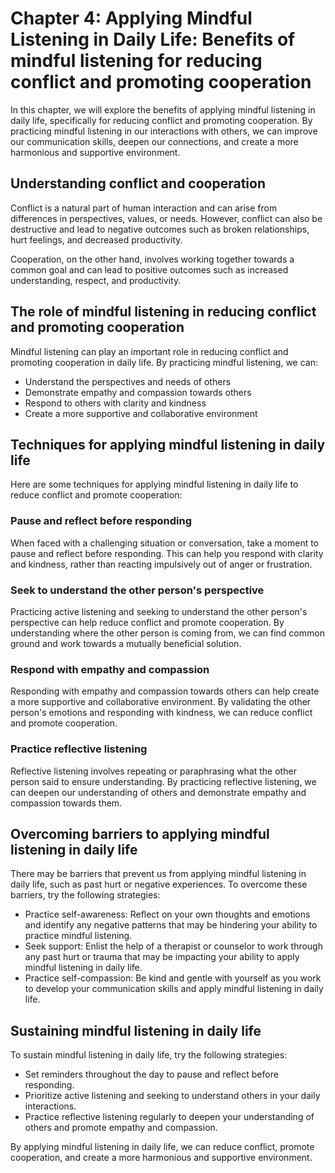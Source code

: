 Chapter 4: Applying Mindful Listening in Daily Life: Benefits of mindful listening for reducing conflict and promoting cooperation
==================================================================================================================================

In this chapter, we will explore the benefits of applying mindful listening in daily life, specifically for reducing conflict and promoting cooperation. By practicing mindful listening in our interactions with others, we can improve our communication skills, deepen our connections, and create a more harmonious and supportive environment.

Understanding conflict and cooperation
--------------------------------------

Conflict is a natural part of human interaction and can arise from differences in perspectives, values, or needs. However, conflict can also be destructive and lead to negative outcomes such as broken relationships, hurt feelings, and decreased productivity.

Cooperation, on the other hand, involves working together towards a common goal and can lead to positive outcomes such as increased understanding, respect, and productivity.

The role of mindful listening in reducing conflict and promoting cooperation
----------------------------------------------------------------------------

Mindful listening can play an important role in reducing conflict and promoting cooperation in daily life. By practicing mindful listening, we can:

* Understand the perspectives and needs of others
* Demonstrate empathy and compassion towards others
* Respond to others with clarity and kindness
* Create a more supportive and collaborative environment

Techniques for applying mindful listening in daily life
-------------------------------------------------------

Here are some techniques for applying mindful listening in daily life to reduce conflict and promote cooperation:

### Pause and reflect before responding

When faced with a challenging situation or conversation, take a moment to pause and reflect before responding. This can help you respond with clarity and kindness, rather than reacting impulsively out of anger or frustration.

### Seek to understand the other person's perspective

Practicing active listening and seeking to understand the other person's perspective can help reduce conflict and promote cooperation. By understanding where the other person is coming from, we can find common ground and work towards a mutually beneficial solution.

### Respond with empathy and compassion

Responding with empathy and compassion towards others can help create a more supportive and collaborative environment. By validating the other person's emotions and responding with kindness, we can reduce conflict and promote cooperation.

### Practice reflective listening

Reflective listening involves repeating or paraphrasing what the other person said to ensure understanding. By practicing reflective listening, we can deepen our understanding of others and demonstrate empathy and compassion towards them.

Overcoming barriers to applying mindful listening in daily life
---------------------------------------------------------------

There may be barriers that prevent us from applying mindful listening in daily life, such as past hurt or negative experiences. To overcome these barriers, try the following strategies:

* Practice self-awareness: Reflect on your own thoughts and emotions and identify any negative patterns that may be hindering your ability to practice mindful listening.
* Seek support: Enlist the help of a therapist or counselor to work through any past hurt or trauma that may be impacting your ability to apply mindful listening in daily life.
* Practice self-compassion: Be kind and gentle with yourself as you work to develop your communication skills and apply mindful listening in daily life.

Sustaining mindful listening in daily life
------------------------------------------

To sustain mindful listening in daily life, try the following strategies:

* Set reminders throughout the day to pause and reflect before responding.
* Prioritize active listening and seeking to understand others in your daily interactions.
* Practice reflective listening regularly to deepen your understanding of others and promote empathy and compassion.

By applying mindful listening in daily life, we can reduce conflict, promote cooperation, and create a more harmonious and supportive environment.
